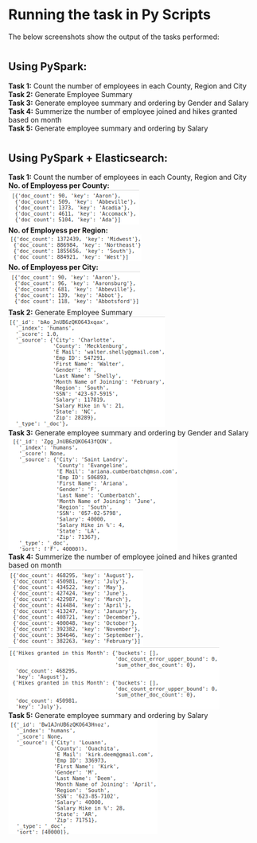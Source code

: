 # Running the task in Py Scripts
The below screenshots show the output of the tasks performed:
#
## Using PySpark:
**Task 1:** Count the number of employees in each County, Region and City<br/>
**Task 2:** Generate Employee Summary<br/>
**Task 3:** Generate employee summary and ordering by Gender and Salary<br/>
**Task 4:** Summerize the number of employee joined and hikes granted based on month<br/>
**Task 5:** Generate employee summary and ordering by Salary
#
## Using PySpark + Elasticsearch:
**Task 1:** Count the number of employees in each County, Region and City<br/>
**No. of Employess per County:**<br/>
<img src=https://github.com/Wolvarun9295/Spark-Elasticsearch-5MilData/blob/master/Screenshots/esT11.png></img><br/>
**No. of Employess per Region:**<br/>
<img src=https://github.com/Wolvarun9295/Spark-Elasticsearch-5MilData/blob/master/Screenshots/esT12.png></img><br/>
**No. of Employess per City:**<br/>
<img src=https://github.com/Wolvarun9295/Spark-Elasticsearch-5MilData/blob/master/Screenshots/esT13.png></img><br/>
**Task 2:** Generate Employee Summary<br/>
<img src=https://github.com/Wolvarun9295/Spark-Elasticsearch-5MilData/blob/master/Screenshots/esT2.png></img><br/>
**Task 3:** Generate employee summary and ordering by Gender and Salary<br/>
<img src=https://github.com/Wolvarun9295/Spark-Elasticsearch-5MilData/blob/master/Screenshots/esT3.png></img><br/>
**Task 4:** Summerize the number of employee joined and hikes granted based on month<br/>
<img src=https://github.com/Wolvarun9295/Spark-Elasticsearch-5MilData/blob/master/Screenshots/esT41.png></img><br/>
<img src=https://github.com/Wolvarun9295/Spark-Elasticsearch-5MilData/blob/master/Screenshots/esT42.png></img><br/>
**Task 5:** Generate employee summary and ordering by Salary
<img src=https://github.com/Wolvarun9295/Spark-Elasticsearch-5MilData/blob/master/Screenshots/esT5.png></img><br/>
